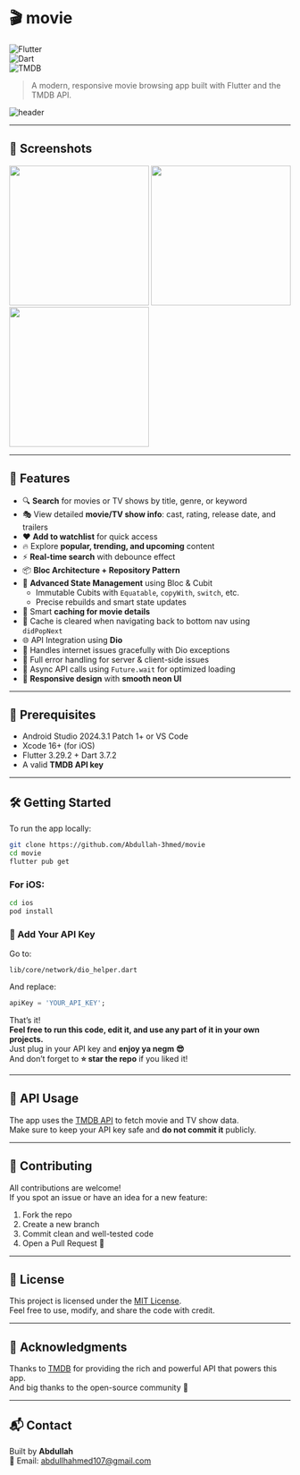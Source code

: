 
# 🎬 movie

![Flutter](https://img.shields.io/badge/Flutter-3.29.2-blue?logo=flutter)  
![Dart](https://img.shields.io/badge/Dart-3.7.2-blue?logo=dart)  
![TMDB](https://img.shields.io/badge/API-TMDB-green?logo=themoviedatabase)

> A modern, responsive movie browsing app built with Flutter and the TMDB API.

![header](screenshots/header.png)

---

## 📸 Screenshots

<p float="left">
  <img src="screenshots/home.png" width="250"/>
  <img src="screenshots/details.png" width="250"/>
  <img src="screenshots/search.png" width="250"/>
</p>

---

## 🚀 Features

- 🔍 **Search** for movies or TV shows by title, genre, or keyword  
- 🎭 View detailed **movie/TV show info**: cast, rating, release date, and trailers  
- ❤️ **Add to watchlist** for quick access  
- 🔥 Explore **popular, trending, and upcoming** content  
- ⚡️ **Real-time search** with debounce effect  
- 📦 **Bloc Architecture + Repository Pattern**  
- 🎯 **Advanced State Management** using Bloc & Cubit  
  - Immutable Cubits with `Equatable`, `copyWith`, `switch`, etc.  
  - Precise rebuilds and smart state updates  
- 💾 Smart **caching for movie details**  
- 🧠 Cache is cleared when navigating back to bottom nav using `didPopNext`  
- 🌐 API Integration using **Dio**  
- 📶 Handles internet issues gracefully with Dio exceptions  
- 🧪 Full error handling for server & client-side issues  
- 🔁 Async API calls using `Future.wait` for optimized loading  
- 📱 **Responsive design** with **smooth neon UI**

---

## 🧰 Prerequisites

- Android Studio 2024.3.1 Patch 1+ or VS Code  
- Xcode 16+ (for iOS)  
- Flutter 3.29.2 + Dart 3.7.2  
- A valid **TMDB API key**

---

## 🛠 Getting Started

To run the app locally:

```bash
git clone https://github.com/Abdullah-3hmed/movie
cd movie
flutter pub get
```

### For iOS:

```bash
cd ios
pod install
```

### 🔑 Add Your API Key

Go to:

```
lib/core/network/dio_helper.dart
```

And replace:

```dart
apiKey = 'YOUR_API_KEY';
```

That’s it!  
**Feel free to run this code, edit it, and use any part of it in your own projects.**  
Just plug in your API key and **enjoy ya negm 😎**  
And don’t forget to **⭐️ star the repo** if you liked it!

---

## 🔌 API Usage

The app uses the [TMDB API](https://www.themoviedb.org/) to fetch movie and TV show data.  
Make sure to keep your API key safe and **do not commit it** publicly.

---

## 🤝 Contributing

All contributions are welcome!  
If you spot an issue or have an idea for a new feature:

1. Fork the repo  
2. Create a new branch  
3. Commit clean and well-tested code  
4. Open a Pull Request 🚀

---

## 📄 License

This project is licensed under the [MIT License](LICENSE).  
Feel free to use, modify, and share the code with credit.

---

## 🙏 Acknowledgments

Thanks to [TMDB](https://www.themoviedb.org/) for providing the rich and powerful API that powers this app.  
And big thanks to the open-source community 💙

---

## 📬 Contact

Built by **Abdullah**  
📧 Email: [abdullhahmed107@gmail.com](mailto:abdullhahmed107@gmail.com)
